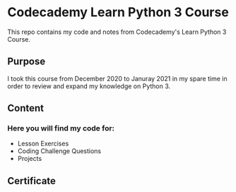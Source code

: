 # Codecademy Learn Python 3 Course
This repo contains my code and notes from Codecademy's Learn Python 3 Course.
## Purpose
I took this course from December 2020 to Januray 2021 in my spare time in order to review and expand my knowledge on Python 3.
## Content
### Here you will find my code for:
- Lesson Exercises
- Coding Challenge Questions
- Projects
## Certificate
